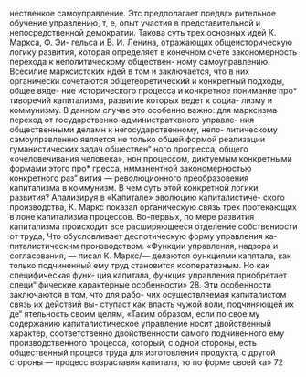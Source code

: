 нественкое самоуправление. Этс предполагает предвг»
рительное обучение управлению, т, е, опыт участия в
представительной и непосредственной демократии.
Такова суть трех основных идей К. Маркса, Ф. Эи-
гельса и В. И. Ленина, отражающих общеисторическую
логику развития, которая определяет в конечном счете
закономерность перехода к неполитическому обществен-
ному самоуправлению. Всесилие марксистских ндей в
том и заключается, что в них органически сочетаются
общетеоретический и конкретный подходы, общее вяде-
ние исторического процесса и конкретное понимание про*
тиворечий капитализма, развитие которых ведет к социа-
лизму и коммунизму.
В данном случае это особенно важно: для марксизма
переход от государственно-администратквного управле-
ния общественными деламн к негосударственному, непо-
литическому самоуправленню является не только общей
формой реализации гуманистических задач обществен“
ного прогресса, общего «очеловечивания человека», нон
процессом, диктуемым конкретными формами этого про*
гресса, нмманентной закономерностью конкретного раз“
вития — революционного преобразовения капитализма
в коммунизм.
В чем суть этой конкретной логики развития?
Апализируя в «Капитале» эволюцию капиталистиче-
ского производства, К. Маркс показал органическую
связь трех протекающих в лоне капитализма процессов.
Во-первых, по мере развития капитализма происходит
все расширяющееся отделение собствениости от труда,
Что обусловливает деспотическую форму управления ка-
питалистическнм пронзводством. «Функции управления,
надзора и согласования, — писал К. Маркс/— делаются
функциями капятала, как только подчиненный ему труд
становится кооператизным. Но как специфическая функ-
ция капитала, функция управления приобретает специ“
фические характерные особенности» 28.
Эти особенности заключаются в том, что для рабо-
чих осуществляемая капиталистом связь их действий вы-
ступаст как власть чужой воли, подчиняющей их де“
ятельность своим целям, «Таким образом, если по свое
му содержанию капиталистическое управление носит
двойственный характер, соответственно двойственности
самого подчиненного ему производственного процесса,
который, с одной стороны, есть общественный процесв
труда для изготовления продукта, с другой стороны —
процесс возраставия капитала, то по форме своей ка»
72
